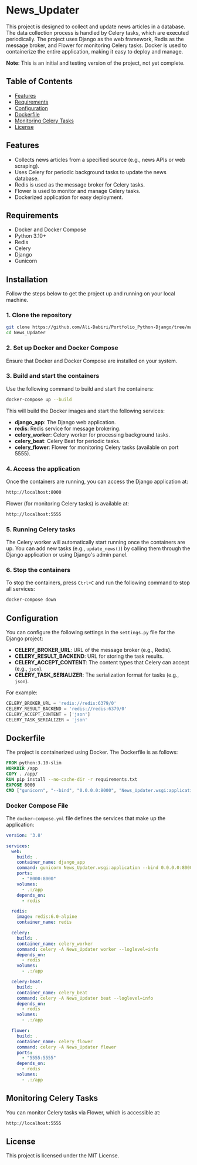 
# News_Updater 

This project is designed to collect and update news articles in a database. The data collection process is handled by Celery tasks, which are executed periodically. The project uses Django as the web framework, Redis as the message broker, and Flower for monitoring Celery tasks. Docker is used to containerize the entire application, making it easy to deploy and manage.

**Note**: This is an initial and testing version of the project, not yet complete.

## Table of Contents
- [Features](#features)
- [Requirements](#requirements)
- [Configuration](#configuration)
- [Dockerfile](#dockerfile)
- [Monitoring Celery Tasks](#monitoring-celery-tasks)
- [License](#license)

## Features

- Collects news articles from a specified source (e.g., news APIs or web scraping).
- Uses Celery for periodic background tasks to update the news database.
- Redis is used as the message broker for Celery tasks.
- Flower is used to monitor and manage Celery tasks.
- Dockerized application for easy deployment.

## Requirements

- Docker and Docker Compose
- Python 3.10+
- Redis
- Celery
- Django
- Gunicorn

## Installation

Follow the steps below to get the project up and running on your local machine.

### 1. Clone the repository

```bash
git clone https://github.com/Ali-Dabiri/Portfolio_Python-Django/tree/main/News_Pipeline/News_Updater
cd News_Updater
```

### 2. Set up Docker and Docker Compose

Ensure that Docker and Docker Compose are installed on your system.

### 3. Build and start the containers

Use the following command to build and start the containers:

```bash
docker-compose up --build
```

This will build the Docker images and start the following services:

- **django_app**: The Django web application.
- **redis**: Redis service for message brokering.
- **celery_worker**: Celery worker for processing background tasks.
- **celery_beat**: Celery Beat for periodic tasks.
- **celery_flower**: Flower for monitoring Celery tasks (available on port 5555).

### 4. Access the application

Once the containers are running, you can access the Django application at:

```bash
http://localhost:8000
```

Flower (for monitoring Celery tasks) is available at:

```bash
http://localhost:5555
```

### 5. Running Celery tasks

The Celery worker will automatically start running once the containers are up. You can add new tasks (e.g., `update_news()`) by calling them through the Django application or using Django's admin panel.

### 6. Stop the containers

To stop the containers, press `Ctrl+C` and run the following command to stop all services:

```bash
docker-compose down
```

## Configuration

You can configure the following settings in the `settings.py` file for the Django project:

- **CELERY_BROKER_URL**: URL of the message broker (e.g., Redis).
- **CELERY_RESULT_BACKEND**: URL for storing the task results.
- **CELERY_ACCEPT_CONTENT**: The content types that Celery can accept (e.g., `json`).
- **CELERY_TASK_SERIALIZER**: The serialization format for tasks (e.g., `json`).

For example:

```python
CELERY_BROKER_URL = 'redis://redis:6379/0'
CELERY_RESULT_BACKEND = 'redis://redis:6379/0'
CELERY_ACCEPT_CONTENT = ['json']
CELERY_TASK_SERIALIZER = 'json'
```

## Dockerfile

The project is containerized using Docker. The Dockerfile is as follows:

```dockerfile
FROM python:3.10-slim
WORKDIR /app
COPY . /app/
RUN pip install --no-cache-dir -r requirements.txt
EXPOSE 8000
CMD ["gunicorn", "--bind", "0.0.0.0:8000", "News_Updater.wsgi:application"]
```

### Docker Compose File

The `docker-compose.yml` file defines the services that make up the application:

```yaml
version: '3.8'

services:
  web:
    build: .
    container_name: django_app
    command: gunicorn News_Updater.wsgi:application --bind 0.0.0.0:8000
    ports:
      - "8000:8000"
    volumes:
      - .:/app
    depends_on:
      - redis

  redis:
    image: redis:6.0-alpine
    container_name: redis

  celery:
    build: .
    container_name: celery_worker
    command: celery -A News_Updater worker --loglevel=info
    depends_on:
      - redis
    volumes:
      - .:/app

  celery-beat:
    build: .
    container_name: celery_beat
    command: celery -A News_Updater beat --loglevel=info
    depends_on:
      - redis
    volumes:
      - .:/app

  flower:
    build: . 
    container_name: celery_flower
    command: celery -A News_Updater flower
    ports:
      - "5555:5555"
    depends_on:
      - redis
    volumes:
      - .:/app
```

## Monitoring Celery Tasks

You can monitor Celery tasks via Flower, which is accessible at:

```bash
http://localhost:5555
```

## License

This project is licensed under the MIT License.
